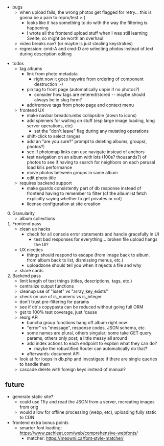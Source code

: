 - bugs
    - when upload fails, the wrong photos get flagged for retry... this is gonna be a pain to repro/test >:(
        - looks like it has something to do with the way the filtering is happening
        - I wrote all the frontend upload stuff when I was still learning Svelte, so might be worth an overhaul
    - video breaks nav? (or maybe is just stealing keystrokes)
    - regression: cmd-A and cmd-D are selecting photos instead of text during description editing

* todos
    - tag albums
        - link from photo metadata
            - right now it goes haywire from ordering of component destruction :-/
        - pin tag to front page (automatically unpin if no photos?)
            - consider how tags are entered/stored -- maybe should always be in slug form? 
        - add/remove tags from photo page and context menu
    - frontend UX
        - make navbar breadcrumbs collapsible (down to icons)
        - add spinners for waiting on stuff (esp large image loading, long server operations, etc)
            - set the "don't leave" flag during any mutating operations
        - shift-click to select ranges
        - add an "are you sure?" prompt to deleting albums, groups(, photos?)
        - see if photomap links can use navigate instead of anchors
        - test navigation on an album with lots (100s? thousands?) of photos to see if having to search for neighbors on each perusal load kills performance
        - move photos between groups in same album
        - edit photo title
    - requires backend support
        - make guards consistently part of db response instead of frontend having to remember to filter (cf the albumlist fetch explicitly saying whether to get privates or not)
        - license configuration at site creation

0. Granularity
    - album collections
1. Frontend pass
    - clean up hacks
        - check for all console error statements and handle gracefully in UI
            - test bad responses for everything... broken file upload hangs the UI?
    - UX niceties
        - things should respond to escape (from image back to album, from album back to list, dismissing menus, etc.)
        - uploadzone should tell you when it rejects a file and why
    - share cards
2. Backend pass
    - limit length of text things (titles, descriptions, tags, etc.)
    - centralize output functions
    - cleanup use of "isset" vs "array_key_exists"
    - check on use of is_numeric vs is_integer
    - don't trust pre-filtering for params
    - see if db's copypasta can be reduced without going full ORM
    - get to 100% test coverage, just 'cause
    - reorg API 
        - buncha group functions hang off album right now
        - "error" vs "message", response codes, JSON schema, etc.
        - some names are plural, others singular; some take GET query params, others only post; a little messy all around
        - add index actions to each endpoint to explain what they can do?
            - maybe the robustified Router can automatically do that?
        - afterwards: document API
    - look at for loops in db.php and investigate if there are single queries to handle them
    - cascade delete with foreign keys instead of manual? 

## future
* generate static site? 
    - could use 11ty and read the JSON from a server, recreating images from orig
    - would allow for offline processing (webp, etc), uploading fully static to CDN
* frontend extra bonus points
    - smarter font loading: https://www.zachleat.com/web/comprehensive-webfonts/
        - matcher: https://meowni.ca/font-style-matcher/

